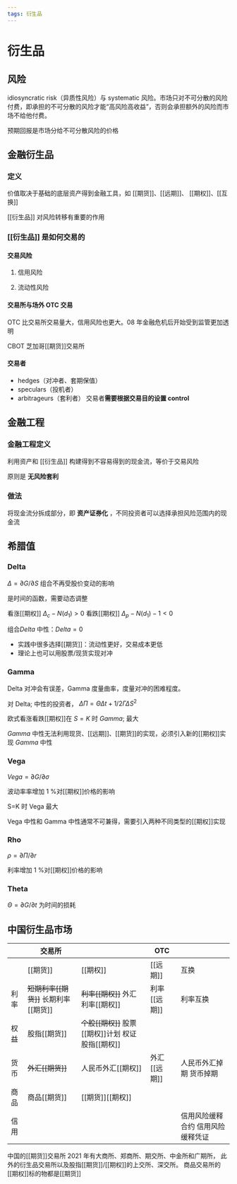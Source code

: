 ```yaml
---
tags: 衍生品
---
```

# 衍生品

## 风险

idiosyncratic risk（异质性风险）与 systematic 风险。市场只对不可分散的风险付费，即承担的不可分散的风险才能“高风险高收益”，否则会承担额外的风险而市场不给他付费。

预期回报是市场分给不可分散风险的价格

## 金融衍生品

### 定义

价值取决于基础的底层资产得到金融工具，如 [[期货]]、[[远期]]、 [[期权]]、[[互换]]

[[衍生品]] 对风险转移有重要的作用

### [[衍生品]] 是如何交易的

#### 交易风险

1. 信用风险

2. 流动性风险

#### 交易所与场外 OTC 交易

OTC 比交易所交易量大，信用风险也更大。08 年金融危机后开始受到监管更加透明

CBOT 芝加哥[[期货]]交易所

#### 交易者

- hedges（对冲者、套期保值）
- speculars（投机者）
- arbitrageurs（套利者）
交易者**需要根据交易目的设置 control**

## 金融工程

### 金融工程定义

利用资产和 [[衍生品]] 构建得到不容易得到的现金流，等价于交易风险

原则是 **无风险套利**

### 做法

将现金流分拆成部分，即 **资产证券化** ，不同投资者可以选择承担风险范围内的现金流

## 希腊值

### Delta

$\Delta = \partial G/ \partial S$ 组合不再受股价变动的影响

是时间的函数，需要动态调整

看涨[[期权]] $\Delta_c-N(d_1)>0$ 看跌[[期权]] $\Delta_p-N(d_1)-1<0$

组合$Delta$ 中性：$Delta=0$

- 实践中很多选择[[期货]]：流动性更好，交易成本更低
- 理论上也可以用股票/现货实现对冲

### Gamma

Delta 对冲会有误差，Gamma 度量曲率，度量对冲的困难程度。

对 Delta; 中性的投资者， $\Delta \Pi = \Theta \Delta t + 1/2\Gamma\Delta S^2$

欧式看涨看跌[[期权]]在 $S=K$ 时 $Gamma$; 最大

$Gamma$ 中性无法利用现货、[[远期]]、[[期货]]的实现，必须引入新的[[期权]]实现 $Gamma$ 中性

### Vega

$Vega = \partial G/ \partial \sigma$

波动率率增加 1 %对[[期权]]价格的影响

S=K 时 Vega 最大

Vega 中性和 Gamma 中性通常不可兼得，需要引入两种不同类型的[[期权]]实现

### Rho

$\rho = \partial \Pi/\partial r$

利率增加 1 %对[[期权]]价格的影响

### Theta

$\Theta = \partial G/ \partial t$ 为时间的损耗

## 中国衍生品市场

|      | 交易所                        |                                         | OTC      |                                   |
| ---- | ----------------------------- | --------------------------------------- | -------- | --------------------------------- |
|      | [[期货]]                          | [[期权]]                                    | [[远期]]     | 互换                              |
| 利率 | ~~短期利率[[期货]]~~ 长期利率[[期货]] | ~~利率[[期权]]~~ 外汇利率[[期权]]               | 利率[[远期]] | 利率互换                          |
| 权益 | 股指[[期货]]                      | ~~个股[[期权]]~~ 股票[[期权]]计划 权证 股指[[期权]] |          |                                   |
| 货币 | ~~外汇[[期货]]~~                  | 人民币外汇[[期权]]                          | 外汇[[远期]] | 人民币外汇掉期 货币掉期           |
| 商品 | 商品[[期货]]                      | [[期货]][[期权]]                                |          |                                   |
| 信用 |                               |                                         |          | 信用风险缓释合约 信用风险缓释凭证 |

中国的[[期货]]交易所 2021 年有大商所、郑商所、期交所、中金所和广期所， 此外的衍生品交易所以及股指[[期货]]/[[期权]]的上交所、深交所。 商品交易所的[[期权]]标的物都是[[期货]]
